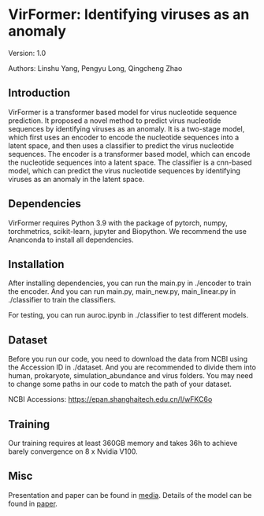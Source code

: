 # VirFormer: Identifying viruses as an anomaly

Version: 1.0

Authors: Linshu Yang, Pengyu Long, Qingcheng Zhao


## Introduction

VirFormer is a transformer based model for virus nucleotide sequence prediction. It proposed a novel method to predict virus nucleotide sequences by identifying viruses as an anomaly. It is a two-stage model, which first uses an encoder to encode the nucleotide sequences into a latent space, and then uses a classifier to predict the virus nucleotide sequences. The encoder is a transformer based model, which can encode the nucleotide sequences into a latent space. The classifier is a cnn-based model, which can predict the virus nucleotide sequences by identifying viruses as an anomaly in the latent space.


## Dependencies

VirFormer requires Python 3.9 with the package of pytorch, numpy, torchmetrics, scikit-learn, jupyter and Biopython. We recommend the use Ananconda to install all dependencies.



## Installation

After installing dependencies, you can run the main.py in ./encoder to train the encoder. And you can run main.py, main_new.py, main_linear.py in ./classifier to train the classifiers. 

For testing, you can run auroc.ipynb in ./classifier to test different models.



## Dataset

Before you run our code, you need to download the data from NCBI using the Accession ID in ./dataset. And you are recommended to divide them into human, prokaryote, simulation_abundance and virus folders. You may need to change some paths in our code to match the path of your dataset.

NCBI Accessions: https://epan.shanghaitech.edu.cn/l/wFKC6o

## Training

Our training requires at least 360GB memory and takes 36h to achieve barely convergence on 8 x Nvidia V100. 

## Misc

Presentation and paper can be found in [media](media). Details of the model can be found in [paper](media/final_report.pdf).

